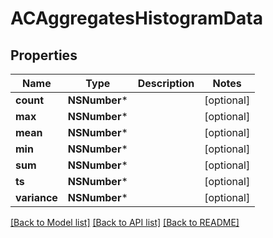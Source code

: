 # ACAggregatesHistogramData

## Properties
Name | Type | Description | Notes
------------ | ------------- | ------------- | -------------
**count** | **NSNumber*** |  | [optional] 
**max** | **NSNumber*** |  | [optional] 
**mean** | **NSNumber*** |  | [optional] 
**min** | **NSNumber*** |  | [optional] 
**sum** | **NSNumber*** |  | [optional] 
**ts** | **NSNumber*** |  | [optional] 
**variance** | **NSNumber*** |  | [optional] 

[[Back to Model list]](../README.md#documentation-for-models) [[Back to API list]](../README.md#documentation-for-api-endpoints) [[Back to README]](../README.md)



